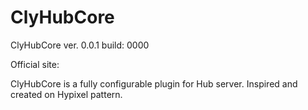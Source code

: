 # ClyHubCore
ClyHubCore ver. 0.0.1 build: 0000

Official site:

ClyHubCore is a fully configurable plugin for Hub server. Inspired and created on Hypixel pattern.
